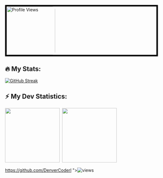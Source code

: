 <div style="border: 5px solid black;">
    <img src="https://komarev.com/ghpvc/?username=KirenaWebDev999&abbreviated=true&style=for-the-badge&color=fe428e" alt="Profile Views" style="border-radius: 10px; width: 160px; height: auto;"/>
</div>

## :fire: My Stats:
[![GitHub Streak](https://github-readme-streak-stats.herokuapp.com?user=KirenaWebDev999&theme=radical&border_radius=10&date_format=M%20j%5B%2C%20Y%5D)](https://git.io/streak-stats)

<!-- GitHub stats -->
## :zap: My Dev Statistics:
<p>
<img height="180em" src="https://github-readme-stats.vercel.app/api?username=KirenaWebDev999&show_icons=true&theme=radical&border_radius=10" />&nbsp;
<img height="180em" src="https://github-readme-stats.vercel.app/api/top-langs/?username=KirenaWebDev999&exclude_repo=KNN-Image-Classification&show_icons=true&border_radius=10&layout=compact&langs_count=8&theme=radical"/>
</p>

<a> https://github.com/DenverCoderl "><img alt="views" title="Github views" src=" https://freshidea.com/jonah/app/ghpvc/?label=Views#3 "/></a>
